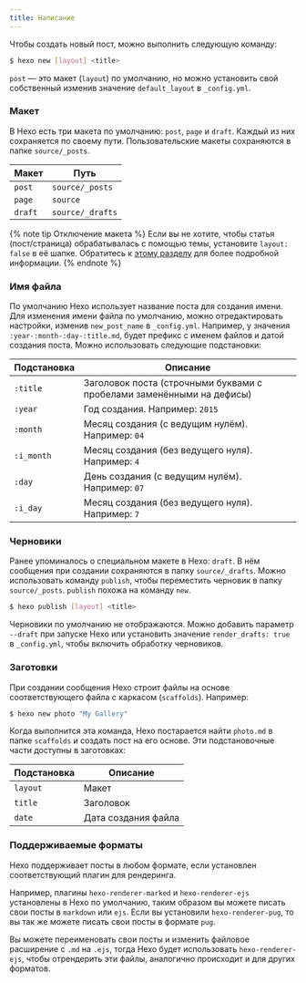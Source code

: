 ```yaml
---
title: Написание
---
```


Чтобы создать новый пост, можно выполнить следующую команду:

```bash
$ hexo new [layout] <title>
```

`post` — это макет (`layout`) по умолчанию, но можно установить свой собственный изменив значение `default_layout` в `_config.yml`.

### Макет

В Hexo есть три макета по умолчанию: `post`, `page` и `draft`. Каждый из них сохраняется по своему пути. Пользовательские макеты сохраняются в папке `source/_posts`.

| Макет   | Путь             |
| ------- | ---------------- |
| `post`  | `source/_posts`  |
| `page`  | `source`         |
| `draft` | `source/_drafts` |

{% note tip Отключение макета %}
Если вы не хотите, чтобы статья (пост/страница) обрабатывалась с помощью темы, установите `layout: false` в её шапке. Обратитесь к [этому разделу](/ru/docs/front-matter#Макет) для более подробной информации.
{% endnote %}

### Имя файла

По умолчанию Hexo использует название поста для создания имени. Для изменения имени файла по умолчанию, можно отредактировать настройки, изменив `new_post_name` в `_config.yml`. Например, у значения `:year-:month-:day-:title.md`, будет префикс с именем файлов и датой создания поста. Можно использовать следующие подстановки:

| Подстановка | Описание                                                              |
| ----------- | --------------------------------------------------------------------- |
| `:title`    | Заголовок поста (строчными буквами с пробелами заменёнными на дефисы) |
| `:year`     | Год создания. Например: `2015`                                        |
| `:month`    | Месяц создания (с ведущим нулём). Например: `04`                      |
| `:i_month`  | Месяц создания (без ведущего нуля). Например: `4`                     |
| `:day`      | День создания (с ведущим нулём). Например: `07`                       |
| `:i_day`    | Месяц создания (без ведущего нуля). Например: `7`                     |

### Черновики

Ранее упоминалось о специальном макете в Hexo: `draft`. В нём сообщения при создании сохраняются в папку `source/_drafts`. Можно использовать команду `publish`, чтобы переместить черновик в папку `source/_posts`. `publish` похожа на команду `new`.

```bash
$ hexo publish [layout] <title>
```

Черновики по умолчанию не отображаются. Можно добавить параметр `--draft` при запуске Hexo или установить значение `render_drafts: true` в `_config.yml`, чтобы включить обработку черновиков.

### Заготовки

При создании сообщения Hexo строит файлы на основе соответствующего файла с каркасом (`scaffolds`). Например:

```bash
$ hexo new photo "My Gallery"
```

Когда выполнится эта команда, Hexo постарается найти `photo.md` в папке `scaffolds` и создать пост на его основе. Эти подстановочные части доступны в заготовках:

| Подстановка | Описание            |
| ----------- | ------------------- |
| `layout`    | Макет               |
| `title`     | Заголовок           |
| `date`      | Дата создания файла |

### Поддерживаемые форматы

Hexo поддерживает посты в любом формате, если установлен соответствующий плагин для рендеринга.

Например, плагины `hexo-renderer-marked` и `hexo-renderer-ejs` установлены в Hexo по умолчанию, таким образом вы можете писать свои посты в `markdown` или `ejs`. Если вы установили `hexo-renderer-pug`, то вы так же можете писать свои посты в формате `pug`.

Вы можете переименовать свои посты и изменить файловое расширение с `.md` на `.ejs`, тогда Hexo будет использовать `hexo-renderer-ejs`, чтобы отрендерить эти файлы, аналогично происходит и для других форматов.
